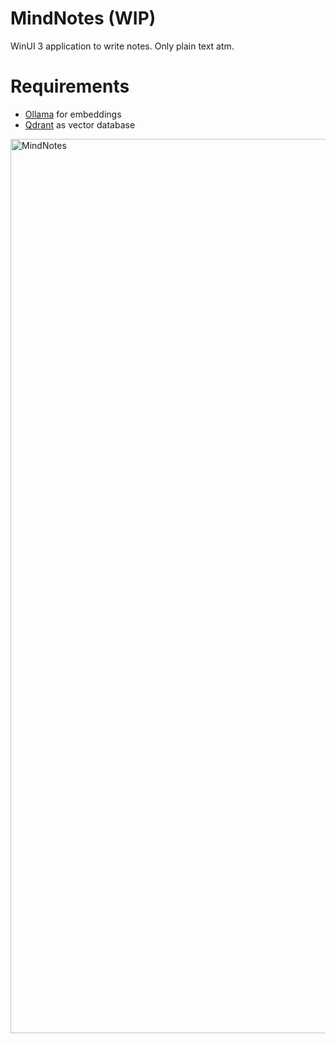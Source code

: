 # MindNotes (WIP)

WinUI 3 application to write notes. Only plain text atm.


# Requirements
- [Ollama](https://ollama.com/) for embeddings
- [Qdrant](https://qdrant.tech/documentation/quickstart/) as vector database

<img width="1431" alt="MindNotes" src="https://github.com/user-attachments/assets/2b915394-36b7-4a49-b5ef-f5527222dbce" />
